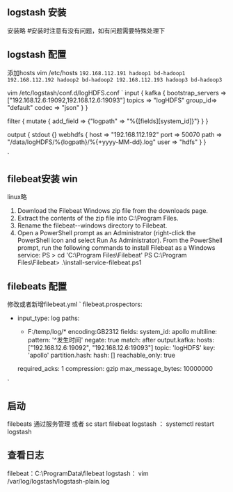 
## logstash 安装
安装略
#安装时注意有没有问题，如有问题需要特殊处理下

## logstash 配置

添加hosts
vim /etc/hosts
`
192.168.112.191 hadoop1 bd-hadoop1
192.168.112.192 hadoop2 bd-hadoop2
192.168.112.193 hadoop3 bd-hadoop3
`


vim /etc/logstash/conf.d/logHDFS.conf
`
input {
	kafka {
		bootstrap_servers => ["192.168.12.6:19092,192.168.12.6:19093"]
		topics => "logHDFS"
        group_id=> "default"
		codec => "json"
	}
}

filter {
	mutate {
		add_field => {"logpath" => "%{[fields][system_id]}"}
	}
}

output {
	stdout {}
    webhdfs {
        host => "192.168.112.192"
        port => 50070
        path => "/data/logHDFS/%{logpath}/%{+yyyy-MM-dd}.log"
        user => "hdfs"
    }
}

`


## filebeat安装 win
linux略
1. Download the Filebeat Windows zip file from the downloads page.
2. Extract the contents of the zip file into C:\Program Files.
3. Rename the filebeat-<version>-windows directory to Filebeat.
4. Open a PowerShell prompt as an Administrator (right-click the PowerShell icon and select Run As Administrator).
From the PowerShell prompt, run the following commands to install Filebeat as a Windows service:
PS > cd 'C:\Program Files\Filebeat'
PS C:\Program Files\Filebeat> .\install-service-filebeat.ps1

## filebeats 配置
修改或者新增filebeat.yml
`
filebeat.prospectors:
- input_type: log
  paths:
   - F:/temp/log/*
  encoding:GB2312
  fields:
    system_id: apollo
  multiline:
    pattern: '^发生时间'
    negate: true
    match: after
output.kafka:
  hosts: ["192.168.12.6:19092", "192.168.12.6:19093"]
  topic: 'logHDFS'
  key: 'apollo'
  partition.hash:
    hash: []
    reachable_only: true

  required_acks: 1
  compression: gzip
  max_message_bytes: 10000000

`

## 启动
filebeats 通过服务管理 或者  sc start filebeat
logstash ： systemctl restart logstash

## 查看日志
filebeat：C:\ProgramData\filebeat
logstash： vim /var/log/logstash/logstash-plain.log